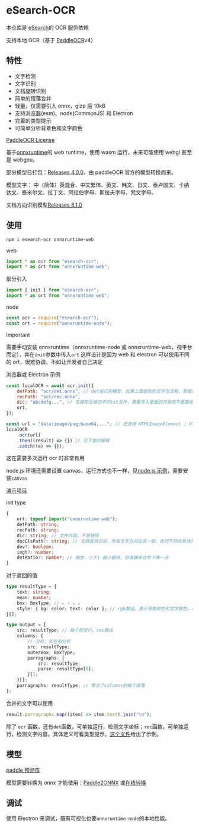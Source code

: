 # eSearch-OCR

本仓库是 [eSearch](https://github.com/xushengfeng/eSearch)的 OCR 服务依赖

支持本地 OCR（基于 [PaddleOCR](https://github.com/PaddlePaddle/PaddleOCR)v4）

## 特性

-   文字检测
-   文字识别
-   文档旋转识别
-   简单的段落合并
-   轻量，仅需要引入 onnx，gizp 后 10kB
-   支持浏览器(esm)、node(CommonJS) 和 Electron
-   完善的类型提示
-   可简单分析背景色和文字颜色

[PaddleOCR License](https://github.com/PaddlePaddle/PaddleOCR/blob/release/2.4/LICENSE)

基于[onnxruntime](https://github.com/microsoft/onnxruntime)的 web runtime，使用 wasm 运行，未来可能使用 webgl 甚至是 webgpu。

部分模型已打包：[Releases 4.0.0](https://github.com/xushengfeng/eSearch-OCR/releases/tag/4.0.0)，由 paddleOCR 官方的模型转换而来。

模型文字： 中（简体）英混合、中文繁体、英文、韩文、日文、泰卢固文、卡纳达文、泰米尔文、拉丁文、阿拉伯字母、斯拉夫字母、梵文字母。

文档方向识别模型[Releases 8.1.0](https://github.com/xushengfeng/eSearch-OCR/releases/tag/8.1.0)

## 使用

```shell
npm i esearch-ocr onnxruntime-web
```

web

```javascript
import * as ocr from "esearch-ocr";
import * as ort from "onnxruntime-web";
```

部分引入

```javascript
import { init } from "esearch-ocr";
import * as ort from "onnxruntime-web";
```

node

```javascript
const ocr = require("esearch-ocr");
const ort = require("onnxruntime-node");
```

> [!IMPORTANT]
> 需要手动安装 onnxruntime（onnxruntime-node 或 onnxruntime-web，视平台而定），并在`init`参数中传入`ort`
> 这样设计是因为 web 和 electron 可以使用不同的 ort，很难协调，不如让开发者自己决定

浏览器或 Electron 示例

```javascript
const localOCR = await ocr.init({
    detPath: "ocr/det.onnx", // det指识别模型，如果上面提到的文字包没有，那就用中英混合的det（在ch.zip里）。
    recPath: "ocr/rec.onnx",
    dic: "abcdefg...", // 在模型压缩包中的txt文件，需要传入里面的内容而不是路径
    ort,
});

const url = "data:image/png;base64,..."; // 还支持 HTMLImageElement | HTMLCanvasElement | ImageData
localOCR
    .ocr(url)
    .then((result) => {}) // 见下面的解释
    .catch((e) => {});
```

这在需要多次运行 ocr 时非常有用

node.js 环境还需要设置 canvas，运行方式也不一样，见[node.js 示例](./test/test_node.js)，需要安装`canvas`

[演示项目](https://github.com/xushengfeng/webocr)

init type

```typescript
{
    ort: typeof import("onnxruntime-web");
    detPath: string;
    recPath: string;
    dic: string; // 文件内容，不是路径
    docClsPath?: string; // 文档旋转识别，所有文字方向应该一致，各行不同向有待开发
    dev?: boolean;
    imgh?: number;
    detRatio?: number; // 缩放，小于1 越小越快，但准确率也会下降一点
}
```

对于返回的值

```ts
type resultType = {
    text: string;
    mean: number;
    box: BoxType; // ↖ ↗ ↘ ↙
    style: { bg: color; text: color }; // rgb数组，表示背景颜色和文字颜色，在简单移除文字时非常有用
}[];

type output = {
    src: resultType; // 每个视觉行，rec输出
    columns: {
        // 分栏，如左右分栏
        src: resultType;
        outerBox: BoxType;
        parragraphs: {
            src: resultType;
            parse: resultType[0];
        }[];
    }[];
    parragraphs: resultType; // 聚合了columns的每个段落
};
```

合并的文字可以使用

```js
result.parragraphs.map((item) => item.text).join("\n");
```

除了 `ocr` 函数，还有`det`函数，可单独运行，检测文字坐标；`rec`函数，可单独运行，检测文字内容。具体定义可看类型提示。[这个文件](./test/test_import.js)给出了示例。

## 模型

[paddle 预测库](https://paddle-inference.readthedocs.io/en/latest/user_guides/download_lib.html)

模型需要转换为 onnx 才能使用：[Paddle2ONNX](https://github.com/PaddlePaddle/Paddle2ONNX) 或[在线转换](https://www.paddlepaddle.org.cn/paddle/visualdl/modelconverter/x2paddle)

## 调试

使用 Electron 来调试，既有可视化也要`onnxruntime-node`的本地性能。
